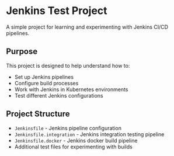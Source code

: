 # Jenkins Test Project

A simple project for learning and experimenting with Jenkins CI/CD pipelines.

## Purpose

This project is designed to help understand how to:
- Set up Jenkins pipelines
- Configure build processes
- Work with Jenkins in Kubernetes environments
- Test different Jenkins configurations

## Project Structure

- `Jenkinsfile` - Jenkins pipeline configuration
- `Jenkinsfile.integration` - Jenkins integration testing pipeline
- `Jenkinsfile.docker` - Jenkins docker build pipeline
- Additional test files for experimenting with builds